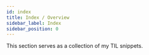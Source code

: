 ```yaml
---
id: index
title: Index / Overview
sidebar_label: Index
sidebar_position: 0
---
```


This section serves as a collection of my TIL snippets.
